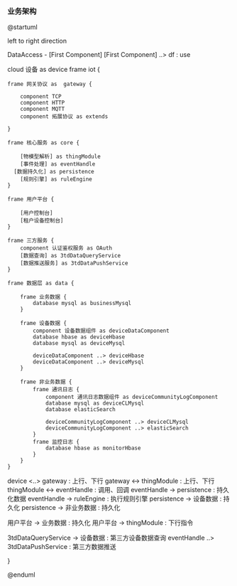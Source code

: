 ### 业务架构


@startuml

left to right direction

DataAccess - [First Component]
[First Component] ..> df : use

cloud 设备 as device 
frame iot {

	frame 网关协议 as  gateway {

		component TCP
		component HTTP
		component MQTT
		component 拓展协议 as extends

	}

	frame 核心服务 as core {

		[物模型解析] as thingModule
		[事件处理] as eventHandle 
	  [数据持久化] as persistence
		[规则引擎] as ruleEngine
	}

	frame 用户平台 {

		[用户控制台]
		[租户设备控制台]
	}

	frame 三方服务 {
		component 认证鉴权服务 as OAuth
		[数据查询] as 3tdDataQueryService
		[数据推送服务] as 3tdDataPushService
	}

	frame 数据层 as data {

		frame 业务数据 {
			database mysql as businessMysql
		}

		frame 设备数据 {
			component 设备数据组件 as deviceDataComponent
			database hbase as deviceHbase
			database mysql as deviceMysql
			
			deviceDataComponent ..> deviceHbase
			deviceDataComponent ..> deviceMysql
		}

		frame 非业务数据 {
			frame 通讯日志 {
				component 通讯日志数据组件 as deviceCommunityLogComponent
				database mysql as deviceCLMysql
				database elasticSearch

				deviceCommunityLogComponent ..> deviceCLMysql
				deviceCommunityLogComponent ..> elasticSearch
			}
			frame 监控日志 {
				database hbase as monitorHbase
			}
		}
	}

device <..> gateway : 上行、下行
gateway <-> thingModule : 上行、下行
thingModule <-> eventHandle : 调用、回调
eventHandle -> persistence : 持久化数据
eventHandle -> ruleEngine : 执行规则引擎
persistence -> 设备数据 : 持久化
persistence -> 非业务数据 : 持久化

用户平台 -> 业务数据 : 持久化
用户平台 -> thingModule : 下行指令

3tdDataQueryService -> 设备数据 : 第三方设备数据查询
eventHandle ..> 3tdDataPushService : 第三方数据推送

}


@enduml

